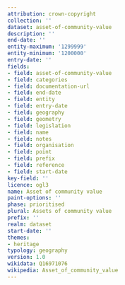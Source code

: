 ```yaml
---
attribution: crown-copyright
collection: ''
dataset: asset-of-community-value
description: ''
end-date: ''
entity-maximum: '1299999'
entity-minimum: '1200000'
entry-date: ''
fields:
- field: asset-of-community-value
- field: categories
- field: documentation-url
- field: end-date
- field: entity
- field: entry-date
- field: geography
- field: geometry
- field: legislation
- field: name
- field: notes
- field: organisation
- field: point
- field: prefix
- field: reference
- field: start-date
key-field: ''
licence: ogl3
name: Asset of community value
paint-options: ''
phase: prioritised
plural: Assets of community value
prefix: ''
realm: dataset
start-date: ''
themes:
- heritage
typology: geography
version: 1.0
wikidata: Q16971076
wikipedia: Asset_of_community_value
---
```

